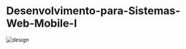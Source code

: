 # Desenvolvimento-para-Sistemas-Web-Mobile-I
![design](https://encrypted-tbn0.gstatic.com/images?q=tbn:ANd9GcTH09XjjMirG-8TEjaleV0kSAe6yrXLfj3Pug&usqp=CAU)
